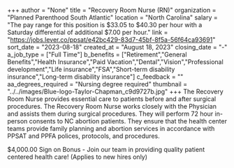 +++
author = "None"
title = "Recovery Room Nurse (RN)"
organization = "Planned Parenthood South Atlantic"
location = "North Carolina"
salary = "The pay range for this position is $33.05 to $40.30 per hour with a Saturday differential of additional $7.00 per hour."
link = "https://jobs.lever.co/ppsat/e42bc429-83d7-45bf-8f5a-56f64ca93691"
sort_date = "2023-08-18"
created_at = "August 18, 2023"
closing_date = "-"
a_job_type = ["Full Time"]
b_benefits = ["Retirement","General Benefits","Health Insurance","Paid Vacation","Dental","Vision","Professional development","Life insurance","FSA","Short-term disability insurance","Long-term disability insurance"]
c_feedback = ""
aa_degrees_required = "Nursing degree required"
thumbnail = "../../images/Blue-logo-Taylor-Chapman_c9d9727b.jpg"
+++
The Recovery Room Nurse provides essential care to patients before and after surgical procedures. The Recovery Room Nurse works closely with the Physician and assists them during surgical procedures. They will perform 72 hour in-person consents to NC abortion patients. They ensure that the health center teams provide family planning and abortion services in accordance with PPSAT and PPFA polices, protocols, and procedures.

$4,000.00 Sign on Bonus - Join our team in providing quality patient centered health care! (Applies to new hires only)